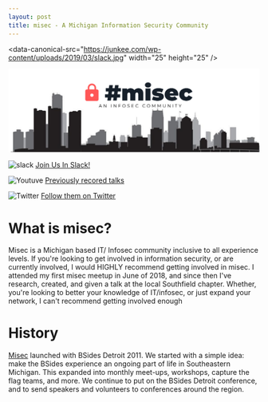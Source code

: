 ```yaml
---
layout: post
title: misec - A Michigan Information Security Community
---
```

<data-canonical-src="https://junkee.com/wp-content/uploads/2019/03/slack.jpg" width="25" height="25" />



![](https://github.com/AnthonyTippy/Images/blob/master/An%20Infosec%20Community.png?raw=true)

![slack](https://junkee.com/wp-content/uploads/2019/03/slack.jpg) [Join Us In Slack!](http://misec.herokuapp.com/)

![Youtuve](https://banner2.kisspng.com/20180514/txe/kisspng-youtube-logo-5afa04958ecbc5.7692802515263346135849.jpg) [Previously recored talks](https://www.youtube.com/user/MiSecGroup)

![Twitter](https://static01.nyt.com/images/2014/08/10/magazine/10wmt/10wmt-articleLarge-v4.jpg?quality=75&auto=webp&disable=upscale) [Follow them on Twitter](https://twitter.com/MiSec)

# What is misec?

Misec is a Michigan based IT/ Infosec community inclusive to all experience levels.  If you're looking to get involved in information security, or are currently involved, I would HIGHLY recommend getting involved in misec.  I attended my first misec meetup in June of 2018, and since then I've research, created, and given a talk at the local Southfield chapter.  Whether, you're looking to better your knowledge of IT/infosec, or just expand your network, I can't recommend getting involved enough

# History
[Misec](https://www.misec.us/) launched with BSides Detroit 2011. We started with a simple idea: make the BSides experience an ongoing part of life in Southeastern Michigan. This expanded into monthly meet-ups, workshops, capture the flag teams, and more. We continue to put on the BSides Detroit conference, and to send speakers and volunteers to conferences around the region.


